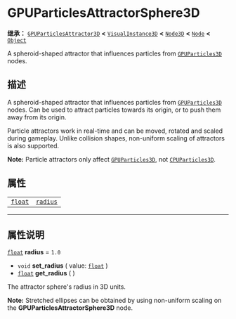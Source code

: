 <!-- ⚠ 请勿编辑本文件 ⚠ -->
<!-- 本文档使用脚本从 WeDot 引擎源码仓库生成。 -->
<!-- 生成脚本：https://github.com/WeDot-Engine/WeDot/tree/4.3/doc/tools/make_md.py； -->
<!-- 原文件：https://github.com/WeDot-Engine/WeDot/tree/4.3/doc/classes/GPUParticlesAttractorSphere3D.xml。 -->

<div id="_class_gpuparticlesattractorsphere3d"></div>

# GPUParticlesAttractorSphere3D

**继承：** [`GPUParticlesAttractor3D`](class_gpuparticlesattractor3d.md) **<** [`VisualInstance3D`](class_visualinstance3d.md) **<** [`Node3D`](class_node3d.md) **<** [`Node`](class_node.md) **<** [`Object`](class_object.md)

A spheroid-shaped attractor that influences particles from [`GPUParticles3D`](class_gpuparticles3d.md) nodes.

## 描述

A spheroid-shaped attractor that influences particles from [`GPUParticles3D`](class_gpuparticles3d.md) nodes. Can be used to attract particles towards its origin, or to push them away from its origin.

Particle attractors work in real-time and can be moved, rotated and scaled during gameplay. Unlike collision shapes, non-uniform scaling of attractors is also supported.

 **Note:** Particle attractors only affect [`GPUParticles3D`](class_gpuparticles3d.md), not [`CPUParticles3D`](class_cpuparticles3d.md).

## 属性

|||
|:-:|:--|
| [`float`](class_float.md) | [`radius`](#class_gpuparticlesattractorsphere3d_property_radius) | ``1.0`` |

<!-- rst-class:: classref-section-separator -->

---

## 属性说明

<div id="_class_gpuparticlesattractorsphere3d_property_radius"></div>

[`float`](class_float.md) **radius** = ``1.0`` <div id="class_gpuparticlesattractorsphere3d_property_radius"></div>

- `void` **set_radius** ( value: [`float`](class_float.md) )
- [`float`](class_float.md) **get_radius** ( )

The attractor sphere's radius in 3D units.

 **Note:** Stretched ellipses can be obtained by using non-uniform scaling on the **GPUParticlesAttractorSphere3D** node.

[^virtual]: 本方法通常需要用户覆盖才能生效。
[^const]: 本方法无副作用，不会修改该实例的任何成员变量。
[^vararg]: 本方法除了能接受在此处描述的参数外，还能够继续接受任意数量的参数。
[^constructor]: 本方法用于构造某个类型。
[^static]: 调用本方法无需实例，可直接使用类名进行调用。
[^operator]: 本方法描述的是使用本类型作为左操作数的有效运算符。
[^bitfield]: 这个值是由下列位标志构成位掩码的整数。
[^void]: 无返回值。
